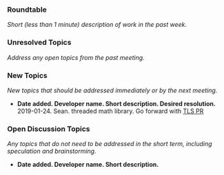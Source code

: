 ### Roundtable
_Short (less than 1 minute) description of work in the past week._

### Unresolved Topics
_Address any open topics from the past meeting._

### New Topics
_New topics that should be addressed immediately or by the next
meeting._

* __Date added. Developer name.  Short description.  Desired resolution.__
2019-01-24. Sean. threaded math library. Go forward with [TLS PR](https://github.com/stan-dev/math/pull/1103)

### Open Discussion Topics

_Any topics that do not need to be addressed in the short term,
including speculation and brainstorming._

* __Date added. Developer name.  Short description.__